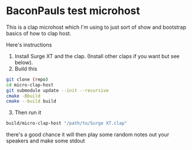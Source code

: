 # BaconPauls test microhost

This is a clap microhost which I'm using to just sort of show and bootstrap basics
of how to clap host.

Here's instructions

1. Install Surge XT and the clap. (Install other claps if you want but see below).
2. Build this
```bash
git clone (repo)
cd micro-clap-host
git submodule update --init --recursive
cmake -Bbuild
cmake --build build
```
3. Then run it
```bash
build/micro-clap-host "/path/to/Surge XT.clap"
```

there's a good chance it will then play some random notes out your speakers and make some stdout
